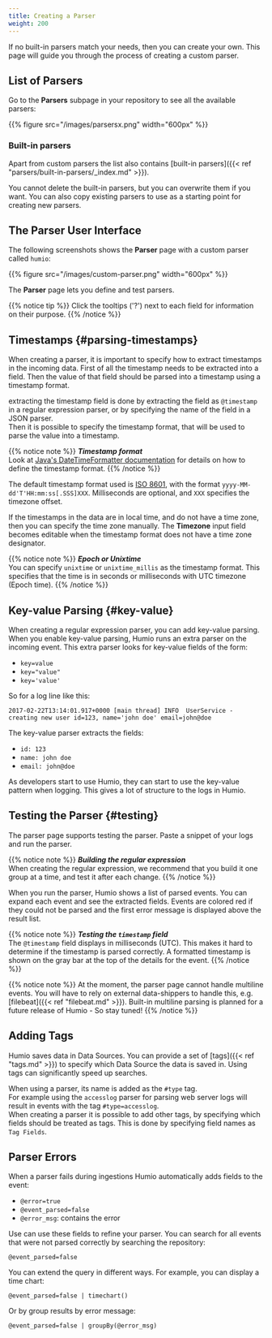 ```yaml
---
title: Creating a Parser
weight: 200
---
```


If no built-in parsers match your needs, then you can create your own.
This page will guide you through the process of creating a custom
parser.

## List of Parsers

Go to the **Parsers** subpage in your repository to see all the available parsers:

{{% figure src="/images/parsersx.png" width="600px" %}}

### Built-in parsers

Apart from custom parsers the list also contains [built-in parsers]({{< ref "parsers/built-in-parsers/_index.md" >}}).

You cannot delete the built-in parsers, but you can overwrite them if you want.
You can also copy existing parsers to use as a starting point for creating new parsers.

## The Parser User Interface

The following screenshots shows the **Parser** page with a custom parser called `humio`:

{{% figure src="/images/custom-parser.png" width="600px" %}}

The **Parser** page lets you define and test parsers.

{{% notice tip %}}
Click the tooltips ('?') next to each field for information on their purpose.
{{% /notice %}}


## Timestamps {#parsing-timestamps}

When creating a parser, it is important to specify how to extract timestamps in the incoming data.
First of all the timestamp needs to be extracted into a field. Then the value of that field should be parsed into a timestamp using a timestamp format. 

extracting the timestamp field is done by extracting the field as `@timestamp` in a regular expression parser, or by specifying the name of the field in a JSON parser.  
Then it is possible to specify the timestamp format, that will be used to parse the value into a timestamp.

{{% notice note %}}
***Timestamp format***  
Look at [Java's DateTimeFormatter documentation](https://docs.oracle.com/javase/8/docs/api/java/time/format/DateTimeFormatter.html) for details on how to define the timestamp format.
{{% /notice %}}

The default timestamp format used is [ISO 8601](https://en.wikipedia.org/wiki/ISO_8601),
with the format `yyyy-MM-dd'T'HH:mm:ss[.SSS]XXX`. Milliseconds are optional, and `XXX` specifies the timezone offset.

If the timestamps in the data are in local time, and do not have a time zone, then you can specify the time zone manually.
The **Timezone** input field becomes editable when the timestamp format does not have a time zone designator.



{{% notice note %}}
***Epoch or Unixtime***  
You can specify `unixtime` or `unixtime_millis` as the timestamp format. This specifies that the time is in seconds or milliseconds with UTC timezone (Epoch time).
{{% /notice %}}

## Key-value Parsing {#key-value}
When creating a regular expression parser, you can add key-value parsing.
When you enable key-value parsing, Humio runs an extra parser on the incoming event.
This extra parser looks for key-value fields of the form:

 * `key=value`
 * `key="value"`
 * `key='value'`

So for a log line like this:

`2017-02-22T13:14:01.917+0000 [main thread] INFO  UserService -  creating new user id=123, name='john doe' email=john@doe`

 The key-value parser extracts the fields:

 * `id: 123`
 * `name: john doe`
 * `email: john@doe`

As developers start to use Humio, they can start to use the key-value pattern when logging. This gives a lot of structure to the logs in Humio.


## Testing the Parser {#testing}

The parser page supports testing the parser. Paste a snippet of your logs and run the parser.

{{% notice note %}}
***Building the regular expression***  
When creating the regular expression, we recommend that you build it one group at a time, and test it after each change.
{{% /notice %}}

When you run the parser, Humio shows a list of parsed events. You can expand each event and see the extracted fields.
Events are colored red if they could not be parsed and the first error message is displayed above the result list.

{{% notice note %}}
***Testing the `timestamp` field***  
The `@timestamp` field displays in milliseconds (UTC). This makes it hard to determine if the timestamp is parsed correctly.
A formatted timestamp is shown on the gray bar at the top of the details for the event.
{{% /notice %}}

{{% notice note %}}
At the moment, the parser page cannot handle multiline events. You will have to rely on external data-shippers to handle this,
e.g. [filebeat]({{< ref "filebeat.md" >}}). Built-in multiline parsing is planned for a future release of Humio - So stay tuned!
{{% /notice %}}


## Adding Tags

Humio saves data in Data Sources. You can provide a set of [tags]({{< ref "tags.md" >}}) to specify which Data Source the data is saved in.
Using tags can significantly speed up searches.

When using a parser, its name is added as the `#type` tag.  
For example using the `accesslog` parser for parsing web server logs will result in events with the tag `#type=accesslog`.   
When creating a parser it is possible to add other tags, by specifying which fields should be treated as tags. This is done by specifying field names as `Tag Fields`.


## Parser Errors

When a parser fails during ingestions Humio automatically adds fields to the event:

 * `@error=true`
 * `@event_parsed=false`
 * `@error_msg`: contains the error


Use can use these fields to refine your parser.
You can search for all events that were not parsed correctly by searching the repository:

``` humio
@event_parsed=false
```

You can extend the query in different ways. For example, you can display a time chart:

``` humio
@event_parsed=false | timechart()
```

Or by group results by error message:

``` humio
@event_parsed=false | groupBy(@error_msg)
```
